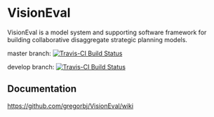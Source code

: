 
# VisionEval

VisionEval is a model system and supporting software framework for building collaborative disaggregate strategic planning models.  

master branch: [![Travis-CI Build Status](https://travis-ci.org/gregorbj/VisionEval.svg?branch=master)](https://travis-ci.org/gregorbj/VisionEval)

develop branch: [![Travis-CI Build Status](https://travis-ci.org/gregorbj/VisionEval.svg?branch=develop)](https://travis-ci.org/gregorbj/VisionEval)

## Documentation

https://github.com/gregorbj/VisionEval/wiki
